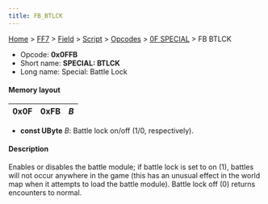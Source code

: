 ```yaml
---
title: FB_BTLCK
---
```


[Home](../../../../../index.md) > [FF7](../../../../../FF7.md) > [Field](../../../../Field.md) > [Script](../../../Script.md) > [Opcodes](../../Opcodes.md) > [0F SPECIAL](../0F_SPECIAL.md) > FB BTLCK

-   Opcode: **0x0FFB**
-   Short name: **SPECIAL: BTLCK**
-   Long name: Special: Battle Lock

#### Memory layout

| 0x0F | 0xFB | *B* |
|------|------|-----|

-   **const UByte** *B*: Battle lock on/off (1/0, respectively).

#### Description

Enables or disables the battle module; if battle lock is set to on (1), battles will not occur anywhere in the game (this has an unusual effect in the world map when it attempts to load the battle module). Battle lock off (0) returns encounters to normal.
